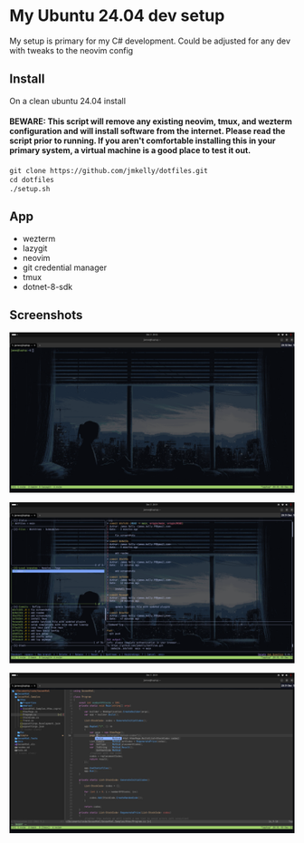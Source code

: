 # My Ubuntu 24.04 dev setup 

My setup is primary for my C# development. Could be adjusted for any dev with tweaks to the neovim config

## Install

On a clean ubuntu 24.04 install

#### BEWARE:  This script will remove any existing neovim, tmux, and wezterm configuration and will install software from the internet. Please read the script prior to running.  If you aren't comfortable installing this in your primary system, a virtual machine is a good place to test it out.

```
git clone https://github.com/jmkelly/dotfiles.git
cd dotfiles
./setup.sh
```


## App

- wezterm 
- lazygit
- neovim
- git credential manager
- tmux
- dotnet-8-sdk

## Screenshots

![wezterm](Screenshot%20from%202024-12-05%2020-32-02.png)

![lazygit](Screenshot%20from%202024-12-05%2020-31-53.png)

![neovim](Screenshot%20from%202024-12-05%2020-31-33.png)



